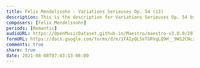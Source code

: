 ```yaml
---
title: Felix Mendelssohn - Variations Serieuses Op. 54 (13)
description: This is the description for Variations Serieuses Op. 54 by Felix Mendelssohn
composers: [Felix Mendelssohn]
periods: [Romantic]
audioURL: https://OpenMusicDataset.github.io/Maestro/maestro-v3.0.0/2013/ORIG-MIDI_03_7_10_13_Group_MID--AUDIO_15_R3_2013_wav--1.midi
formURL: https://docs.google.com/forms/d/e/1FAIpQLSeTGRVqLQ9H__9W12CNczEdepK8W_9JCrojP4fpoxQmVrQlfQ/viewform
comments: true
share: true
date: 2021-08-08T07:43:13-06:00
---
```


